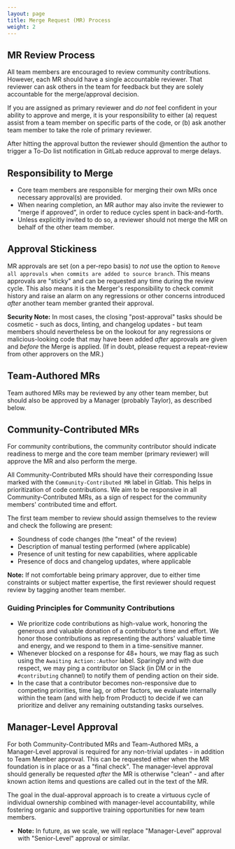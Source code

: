 ```yaml
---
layout: page
title: Merge Request (MR) Process
weight: 2
---
```


## MR Review Process

All team members are encouraged to review community contributions.
However, each MR should have a single accountable reviewer.
That reviewer can ask others in the team for feedback but they are solely accountable for the merge/approval decision.

If you are assigned as primary reviewer and _do not_ feel confident in your ability to approve and merge,
it is your responsibility to either (a) request assist from a team member on specific parts of the code,
or (b) ask another team member to take the role of primary reviewer.

After hitting the approval button the reviewer should @mention the author to trigger a To-Do list notification in GitLab reduce approval to merge delays.

## Responsibility to Merge

- Core team members are responsible for merging their own MRs once necessary approval(s) are provided.
- When nearing completion, an MR author may also invite the reviewer
to "merge if approved", in order to reduce cycles spent in back-and-forth.
- Unless explicitly invited to do so, a reviewer should not merge
the MR on behalf of the other team member.

## Approval Stickiness

MR approvals are set (on a per-repo basis) to _not_ use the option to `Remove all approvals when commits are added to source branch`. This means approvals are "sticky" and can be requested any time during the review cycle. This also means it is the Merger's responsibility to check commit history and raise an alarm on any regressions or other concerns introduced _after_ another team member granted their approval.

**Security Note:** In most cases, the closing "post-approval" tasks should be cosmetic - such as docs, linting, and changelog updates - but team members should nevertheless be on the lookout for any regressions or malicious-looking code that may have been added _after_ approvals are given and _before_ the Merge is applied. (If in doubt, please request a repeat-review from other approvers on the MR.)

## Team-Authored MRs

Team authored MRs may be reviewed by any other team member, but should also be approved by a Manager (probably Taylor), as described below.

## Community-Contributed MRs

For community contributions, the community contributor should indicate readiness to merge and
the core team member (primary reviewer) will approve the MR and also perform the merge.

All Community-Contributed MRs should have their corresponding Issue marked with the `Community-Contributed MR` label in Gitlab. This helps in prioritization of code contributions. We aim to be responsive in all Community-Contributed MRs, as a sign of respect for the community members' contributed time and effort.

The first team member to review should assign themselves to the review and check the following are present:

- Soundness of code changes (the "meat" of the review)
- Description of manual testing performed (where applicable)
- Presence of unit testing for new capabilities, where applicable
- Presence of docs and changelog updates, where applicable

**Note:** If not comfortable being primary approver, due to either time constraints or subject matter expertise, the first reviewer should request review by tagging another team member.

### Guiding Principles for Community Contributions

- We prioritize code contributions as high-value work, honoring the generous and valuable donation of a contributor's time and effort. We honor those contributions as representing the authors' valuable time and energy, and we respond to them in a time-sensitive manner.
- Whenever blocked on a response for 48+ hours, we may flag as such using the `Awaiting Action::Author` label. Sparingly and with due respect, we may ping a contributor on Slack (in DM or in the `#contributing` channel) to notify them of pending action on their side.
- In the case that a contributor becomes non-responsive due to competing priorities, time lag, or other factors, we evaluate internally within the team (and with help from Product) to decide if we can prioritize and deliver any remaining outstanding tasks ourselves.

## Manager-Level Approval

For both Community-Contributed MRs and Team-Authored MRs, a Manager-Level approval is required for any non-trivial updates - in addition to Team Member approval. This can be requested either when the MR foundation is in place or as a "final check". The manager-level approval should generally be requested _after_ the MR is otherwise "clean" - and after known action items and questions are called out in the text of the MR.

The goal in the dual-approval approach is to create a virtuous cycle of individual ownership combined with manager-level accountability, while fostering organic and supportive training opportunities for new team members.

- **Note:** In future, as we scale, we will replace "Manager-Level" approval with "Senior-Level" approval or similar.
